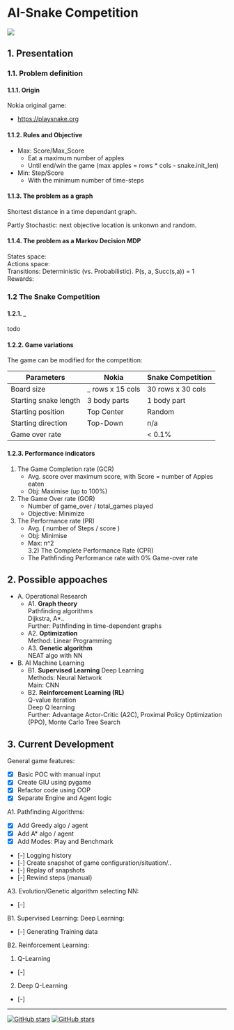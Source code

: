 # AI-Snake Competition
![](https://img.shields.io/badge/Status-In--Progress-orange)

## 1. Presentation

### 1.1. Problem definition

#### 1.1.1. Origin

Nokia original game:
* https://playsnake.org

#### 1.1.2. Rules and Objective

* Max: Score/Max_Score
    * Eat a maximum number of apples
    * Until end/win the game (max apples = rows * cols - snake.init_len)
* Min: Step/Score
    * With the minimum number of time-steps


#### 1.1.3. The problem as a graph

Shortest distance in a time dependant graph.

Partly Stochastic: next objective location is unkonwn and random.   


#### 1.1.4. The problem as a Markov Decision MDP  

States space:  
Actions space:  
Transitions: Deterministic (vs. Probabilistic). P(s, a, Succ(s,a)) = 1  
Rewards:  

### 1.2 The Snake Competition

#### 1.2.1. _
todo

#### 1.2.2. Game variations

The game can be modified for the competition:

Parameters | Nokia | Snake Competition
---| ----- | ---
Board size | _ rows x 15 cols | 30 rows x 30 cols
Starting snake length | 3 body parts | 1 body part
Starting position | Top Center | Random 
Starting direction | Top-Down | n/a
Game over rate | | < 0.1%

#### 1.2.3. Performance indicators

1) The Game Completion rate (GCR)
    - Avg. score over maximum score, with Score = number of Apples eaten 
    - Obj: Maximise (up to 100%)  
2) The Game Over rate (GOR)
    - Number of game_over / total_games played  
    - Objective: Minimize  
3) The Performance rate (PR)
    - Avg. ( number of Steps / score )  
    - Obj: Minimise 
    - Max: n^2  
3.2) The Complete Performance Rate (CPR)
    - The Pathfinding Performance rate with 0% Game-over rate
 

## 2. Possible appoaches

* A. Operational Research 
    * A1. **Graph theory**   
        Pathfinding algorithms  
        Dijkstra, A*..   
        Further: Pathfinding in time-dependent graphs
    * A2. **Optimization**  
        Method: Linear Programming
    * A3. **Genetic algorithm**   
        NEAT algo with NN
* B. AI Machine Learning
    * B1. **Supervised Learning** Deep Learning  
        Methods: Neural Network  
        Main: CNN
    * B2. **Reinforcement Learning (RL)**  
        Q-value iteration    
        Deep Q learning    
        Further: Advantage Actor-Critic (A2C), Proximal Policy Optimization (PPO), Monte Carlo Tree Search


## 3. Current Development

General game features:  
- [x] Basic POC with manual input
- [x] Create GIU using pygame
- [x] Refactor code using OOP
- [x] Separate Engine and Agent logic

A1. Pathfinding Algorithms:
- [x] Add Greedy algo / agent
- [x] Add A* algo / agent
- [x] Add Modes: Play and Benchmark
- [-] Logging history
- [-] Create snapshot of game configuration/situation/..
- [-] Replay of snapshots
- [-] Rewind steps (manual)

A3. Evolution/Genetic algorithm selecting NN:
- [-] 

B1. Supervised Learning: Deep Learning:
- [-] Generating Training data

B2. Reinforcement Learning:
1. Q-Learning
- [-] 

2. Deep Q-Learning
- [-] 

---

[![GitHub stars](https://img.shields.io/github/stars/sbeignez/AI-Snake.svg)](https://github.com/sbeignez/AI-Snake) [![GitHub stars](https://img.shields.io/github/last-commit/sbeignez/AI-Snake.svg)](https://github.com/sbeignez/AI-Snake)